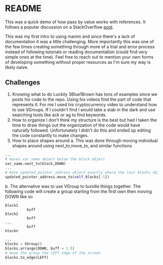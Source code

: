 # README
This was a quick demo of how pass by value works with references. It follows a popular discussion on a StackOverflow [post](https://stackoverflow.com/questions/40480/is-java-pass-by-reference-or-pass-by-value).

This was my first intro to using manim and since there's a lack of documentation it was a little challenging. More importantly this was one of the few times creating something through more of a trial and error process instead of following tutorials or reading documentation (could find very simple ones at the time). Feel free to reach out to mention your own forms of developing something without proper resources as I'm sure my way is likely naive.

## Challenges
1. Knowing what to do
  Luckily 3Blue1Brown has tons of examples since we posts his code to the repo. Using his videos find the part of code that represents it. For me I used his cryptocurrency video to understand how to use VGroups. If I couldn't find I would take a stab in the dark and use searching tools like ack or ag to find keywords. 
2. How to organize 
  I don't think my structure is the best but had I taken the time to draw things out the organization of the code would have naturally followed. Unfortunately I didn't do this and ended up editing the code constantly to make changes. 
3. How to place shapes around
  a. This was done through moving individual shapes around using next_to,move_to, and similar functions
  ```python
  ...
  # moves var_name object below the block object
  var_name.next_to(block,DOWN)
  ...
  # move updated_pointer_address object exactly where the last blocks object is
  updated_pointer_address.move_to(self.blocks[-1])
  ```
  b. The alternative was to use VGroup to bundle things together.
    The following code will create a group starting from the first own then moving DOWN like so
    
    block1 
              buff
    block2
              buff    
    ...
              buff       
    blockn
    
  ```python
  ...
  blocks = VGroup()
  blocks.arrange(DOWN, buff = 1.5)
  # move the group the LEFT edge of the screen
  blocks.to_edge(LEFT)
  ```
